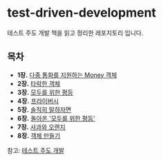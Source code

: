 # test-driven-development

테스트 주도 개발 책을 읽고 정리한 레포지토리 입니다.

## 목차

- **1장.** [다중 통화를 지원하는 Money 객체](./src/v1)
- **2장.** [타락한 객체](./src/v2)
- **3장.** [모두를 위한 평등](./src/v3)
- **4장.** [프라이버시](./src/v4)
- **5장.** [솔직히 말하자면](./src/v5)
- **6장.** [돌아온 '모두를 위한 평등'](./src/v6)
- **7장.** [사과와 오렌지](./src/v7)
- **8장.** [객체 만들기](./src/v8)

참고: [테스트 주도 개발](https://product.kyobobook.co.kr/detail/S000001032985)
